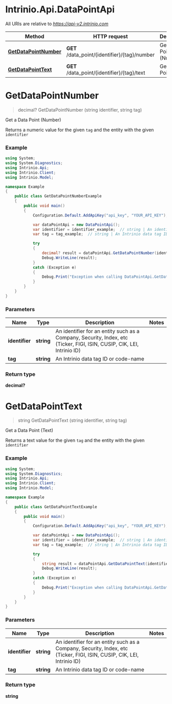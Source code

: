 # Intrinio.Api.DataPointApi

All URIs are relative to *https://api-v2.intrinio.com*

Method | HTTP request | Description
------------- | ------------- | -------------
[**GetDataPointNumber**](DataPointApi.md#getdatapointnumber) | **GET** /data_point/{identifier}/{tag}/number | Get a Data Point (Number)
[**GetDataPointText**](DataPointApi.md#getdatapointtext) | **GET** /data_point/{identifier}/{tag}/text | Get a Data Point (Text)


<a name="getdatapointnumber"></a>
# **GetDataPointNumber**
> decimal? GetDataPointNumber (string identifier, string tag)

Get a Data Point (Number)

Returns a numeric value for the given `tag` and the entity with the given `identifier`

### Example
```csharp
using System;
using System.Diagnostics;
using Intrinio.Api;
using Intrinio.Client;
using Intrinio.Model;

namespace Example
{
    public class GetDataPointNumberExample
    {
        public void main()
        {
            Configuration.Default.AddApiKey("api_key", "YOUR_API_KEY");

            var dataPointApi = new DataPointApi();
            var identifier = identifier_example;  // string | An identifier for an entity such as a Company, Security, Index, etc (Ticker, FIGI, ISIN, CUSIP, CIK, LEI, Intrinio ID)
            var tag = tag_example;  // string | An Intrinio data tag ID or code-name

            try
            {
                decimal? result = dataPointApi.GetDataPointNumber(identifier, tag);
                Debug.WriteLine(result);
            }
            catch (Exception e)
            {
                Debug.Print("Exception when calling DataPointApi.GetDataPointNumber: " + e.Message );
            }
        }
    }
}
```

### Parameters

Name | Type | Description  | Notes
------------- | ------------- | ------------- | -------------
 **identifier** | **string**| An identifier for an entity such as a Company, Security, Index, etc (Ticker, FIGI, ISIN, CUSIP, CIK, LEI, Intrinio ID) | 
 **tag** | **string**| An Intrinio data tag ID or code-name | 

### Return type

**decimal?**

<a name="getdatapointtext"></a>
# **GetDataPointText**
> string GetDataPointText (string identifier, string tag)

Get a Data Point (Text)

Returns a text value for the given `tag` and the entity with the given `identifier`

### Example
```csharp
using System;
using System.Diagnostics;
using Intrinio.Api;
using Intrinio.Client;
using Intrinio.Model;

namespace Example
{
    public class GetDataPointTextExample
    {
        public void main()
        {
            Configuration.Default.AddApiKey("api_key", "YOUR_API_KEY");

            var dataPointApi = new DataPointApi();
            var identifier = identifier_example;  // string | An identifier for an entity such as a Company, Security, Index, etc (Ticker, FIGI, ISIN, CUSIP, CIK, LEI, Intrinio ID)
            var tag = tag_example;  // string | An Intrinio data tag ID or code-name

            try
            {
                string result = dataPointApi.GetDataPointText(identifier, tag);
                Debug.WriteLine(result);
            }
            catch (Exception e)
            {
                Debug.Print("Exception when calling DataPointApi.GetDataPointText: " + e.Message );
            }
        }
    }
}
```

### Parameters

Name | Type | Description  | Notes
------------- | ------------- | ------------- | -------------
 **identifier** | **string**| An identifier for an entity such as a Company, Security, Index, etc (Ticker, FIGI, ISIN, CUSIP, CIK, LEI, Intrinio ID) | 
 **tag** | **string**| An Intrinio data tag ID or code-name | 

### Return type

**string**


